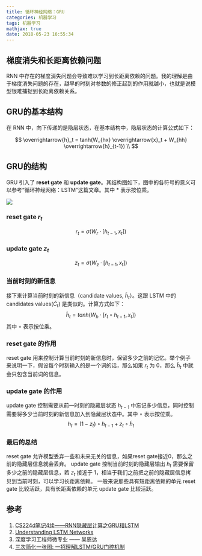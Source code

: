 ```yaml
---
title: 循环神经网络：GRU
categories: 机器学习
tags: 机器学习
mathjax: true
date: 2018-05-23 16:55:34
---
```


## 梯度消失和长距离依赖问题

RNN 中存在的梯度消失问题会导致难以学习到长距离依赖的问题。我的理解是由于梯度消失问题的存在，越早的时刻对参数的修正起到的作用就越小，也就是说模型很难捕捉到长距离依赖关系。

## GRU的基本结构

在 RNN 中，向下传递的是隐层状态，在基本结构中，隐层状态的计算公式如下：

$$
\overrightarrow{h}_t = tanh(W_{hx} \overrightarrow{x}_t + W_{hh} \overrightarrow{h}_{t-1}) \\
$$

## GRU的结构
GRU 引入了 **reset gate** 和 **update gate**。其结构图如下，图中的各符号的意义可以参考“循环神经网络：LSTM”这篇文章。其中 $*$ 表示按位乘。

![](/img/gru1.png)

### reset gate $r_t$
$$
{r}_t = \sigma (W_r \cdot [h_{t-1}, x_t])
$$

### update gate $z_t$
$$
{z}_t = \sigma (W_z \cdot [h_{t-1}, x_t])
$$

### 当前时刻的新信息
接下来计算当前时刻的新信息（candidate values, $\widetilde{h}_t$）。这跟 LSTM 中的 candidates values($\widetilde{C}_t$) 是类似的。计算方式如下：
$$
\widetilde{h}_t = tanh(W_h \cdot [r_t \circ h_{t-1}, x_t])
$$
其中 $\circ$ 表示按位乘。

### reset gate 的作用
reset gate 用来控制计算当前时刻的新信息时，保留多少之前的记忆。举个例子来说明一下，假设每个时刻输入的是一个词的话，那么如果 $r_t$ 为 0，那么 $\widetilde{h}_t$ 中就会只包含当前词的信息。

### update gate 的作用
update gate 控制需要从前一时刻的隐藏层状态 $h_{t-1}$ 中忘记多少信息，同时控制需要将多少当前时刻的新信息加入到隐藏层状态中。其中 $\circ$ 表示按位乘。
$$
h_t = (1-z_t) \circ h_{t-1} + z_t \circ \widetilde{h}_t
$$

### 最后的总结
reset gate 允许模型丢弃一些和未来无关的信息，如果reset gate接近0，那么之前的隐藏层信息就会丢弃。
update gate 控制当前时刻的隐藏层输出 $h_t$ 需要保留多少之前的隐藏层信息，若 $z_t$ 接近于 1，相当于我们之前把之前的隐藏层信息拷贝到当前时刻，可以学习长距离依赖。 一般来说那些具有短距离依赖的单元 reset gate 比较活跃，具有长距离依赖的单元 update gate 比较活跃。


## 参考
1. [CS224d笔记4续——RNN隐藏层计算之GRU和LSTM](https://wugh.github.io/posts/2016/03/cs224d-notes4-recurrent-neural-networks-continue/)
2. [Understanding LSTM Networks](https://colah.github.io/posts/2015-08-Understanding-LSTMs/)
3. 深度学习工程师微专业 —— 吴恩达
4. [三次简化一张图: 一招理解LSTM/GRU门控机制](https://zhuanlan.zhihu.com/p/28297161)

